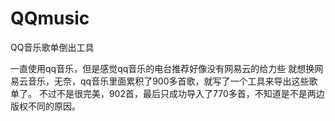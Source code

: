 # QQmusic
QQ音乐歌单倒出工具


一直使用qq音乐，但是感觉qq音乐的电台推荐好像没有网易云的给力些
就想换网易云音乐，无奈，qq音乐里面累积了900多首歌，就写了一个工具来导出这些歌单了。
不过不是很完美，902首，最后只成功导入了770多首，不知道是不是两边版权不同的原因。
